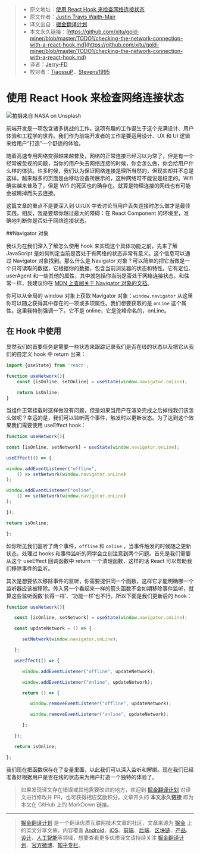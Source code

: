 > * 原文地址：[使用 React Hook 来检查网络连接状态](https://medium.com/the-non-traditional-developer/checking-the-network-connection-with-a-react-hook-ec3d8e4de4ec)
> * 原文作者：[Justin Travis Waith-Mair](https://medium.com/@want2code)
> * 译文出自：[掘金翻译计划](https://github.com/xitu/gold-miner)
> * 本文永久链接：[https://github.com/xitu/gold-miner/blob/master/TODO1/checking-the-network-connection-with-a-react-hook.md](https://github.com/xitu/gold-miner/blob/master/TODO1/checking-the-network-connection-with-a-react-hook.md)
> * 译者：[Jerry-FD](https://github.com/Jerry-FD)
> * 校对者：[TiaossuP](https://github.com/TiaossuP)、[Stevens1995](https://github.com/Stevens1995)

# 使用 React Hook 来检查网络连接状态

![拍摄来自 [NASA](https://unsplash.com/@nasa?utm_source=medium&utm_medium=referral) on [Unsplash](https://unsplash.com?utm_source=medium&utm_medium=referral)](https://miro.medium.com/max/6646/0*kVB651dEu92o-J-l)

前端开发是一项包含诸多挑战的工作。这项有趣的工作诞生于这个充满设计、用户体验和工程学的世界。我们作为前端开发者的工作是要运用设计、UX 和 UI 逻辑来给用户“打造”一个舒适的体验。

随着高速专用网络变得越来越普及，网络的正常连接已经习以为常了，但是有一个经常被忽视的问题，当你的用户失去网络连接的时候，你会怎么做，你会给用户什么样的体验。许多时候，我们认为保证网络连接是理所当然的，但现实却并不总是这样。越来越多的页面是由移动设备所展示的，这种网络可不能说是稳定的。Wifi 确实越来普及了，但是 Wifi 的死区也的确存在。就算是物理连接的网线也有可能会被踢掉而失去连接。

这篇文章的重点不是要深入到 UI/UX 中去讨论当用户丢失连接时怎么做才是最佳实践，相反，我是要帮你越过最大的障碍：在 React Component 的环境里，准确地判断你是否处于网络连接状态。

##Navigator 对象

我认为在我们深入了解怎么使用 hook 来实现这个具体功能之前，先来了解 JavaScript 是如何判定当前是否处于有网络的状态非常有意义。这个信息可以通过 Navigator 对象找到。那么什么是 Navigator 对象？可以简单的把它当做是一个只可读取的数据，它根据你的数据，包含当前浏览器的状态和特性。它有定位、userAgent 和一些其他的属性，其中就包括你当前是否处于网络连接状态。和往常一样，我建议你在 [MDN 上查阅关于 Navigator 对象的文档](https://developer.mozilla.org/en-US/docs/Web/API/Navigator)。

你可以从全局的 window 对象上获取 Navigator 对象：`window.navigator` 从这里你可以随之获得其中存在的一项或多项属性。我们想要获取的是 `onLine` 这个属性。这里我特别强调一下。它不是 online，它是驼峰命名的，onLine。

## 在 Hook 中使用

显然我们的首要任务是需要一些状态来跟踪记录我们是否在线的状态以及把它从我们的自定义 hook 中 return 出来：

```js
import {useState} from 'react';

function useNetwork(){
    const [isOnline, setOnline] = useState(window.navigator.onLine);
 
    return isOnline;
}
```

当组件正常挂载时这样做没有问题，但是如果当用户在渲染完成之后掉线我们该怎么做呢？幸运的是，我们可以监听两个事件，触发时以更新状态。为了达到这个效果我们需要使用 useEffect hook：

```js
function useNetwork(){

const [isOnline, setNetwork] = useState(window.navigator.onLine);

useEffect(() => {

window.addEventListener("offline", 
    () => setNetwork(window.navigator.onLine)
);

window.addEventListener("online", 
    () => setNetwork(window.navigator.onLine)
);

});

return isOnline;

};
```

如你所见我们监听了两个事件，`offline` 和 `online` ，当事件触发的时候随之更新状态。处理过 hooks 和事件监听的同学会立刻注意到两个问题。首先是我们需要从这个 useEffect 回调函数中 return 一个清理函数，这样的话 React 可以帮助我们移除事件的监听。

其次是想要依次移除事件的监听，你需要提供同一个函数，这样它才能明确哪一个监听器应该被移除。传入另一个看起来一样的箭头函数不会如期移除事件监听，就算这些监听函数‘长得一样’、‘功能一样‘也不行。所以下面是我们更新后的 hook：


```js
function useNetwork(){

   const [isOnline, setNetwork] = useState(window.navigator.onLine);

   const updateNetwork = () => {

      setNetwork(window.navigator.onLine);

   };

   useEffect(() => {

      window.addEventListener("offline", updateNetwork);

      window.addEventListener("online", updateNetwork);

      return () => {

         window.removeEventListener("offline", updateNetwork);

         window.removeEventListener("online", updateNetwork);

      };

   });

   return isOnline;

};
```

我们现在把函数保存在了变量里面，以此我们可以深入监听和解绑。现在我们已经准备好根据用户是否在线的状态来为用户打造一个独特的体验了。

> 如果发现译文存在错误或其他需要改进的地方，欢迎到 [掘金翻译计划](https://github.com/xitu/gold-miner) 对译文进行修改并 PR，也可获得相应奖励积分。文章开头的 **本文永久链接** 即为本文在 GitHub 上的 MarkDown 链接。

---

> [掘金翻译计划](https://github.com/xitu/gold-miner) 是一个翻译优质互联网技术文章的社区，文章来源为 [掘金](https://juejin.im) 上的英文分享文章。内容覆盖 [Android](https://github.com/xitu/gold-miner#android)、[iOS](https://github.com/xitu/gold-miner#ios)、[前端](https://github.com/xitu/gold-miner#前端)、[后端](https://github.com/xitu/gold-miner#后端)、[区块链](https://github.com/xitu/gold-miner#区块链)、[产品](https://github.com/xitu/gold-miner#产品)、[设计](https://github.com/xitu/gold-miner#设计)、[人工智能](https://github.com/xitu/gold-miner#人工智能)等领域，想要查看更多优质译文请持续关注 [掘金翻译计划](https://github.com/xitu/gold-miner)、[官方微博](http://weibo.com/juejinfanyi)、[知乎专栏](https://zhuanlan.zhihu.com/juejinfanyi)。
